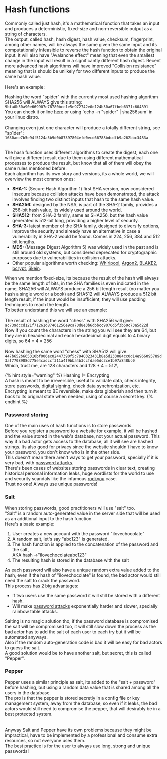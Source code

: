 # Hash functions

Commonly called just hash, it's a mathematical function that takes an input and produces a deterministic, fixed-size and non-reversible output as a string of characters. \
The output, called hash, hash digest, hash value, checksum, fingerprint, among other names, will be always the same given the same input and its computationally infeasible to reverse the hash function to obtain the original input. It will also have "Avalanche effect" meaning that even the smallest change in the input will result in a significantly different hash digest. Recent more advanced hash algorithms will have improved "Collision resistance" meaning that is should be unlikely for two different inputs to produce the same hash value.\
\
Here's an example:&#x20;

Hashing the word "spider" with the currently most used hashing algorithm SHA256 will ALWAYS give this string:\
`9bfa0b50a90e669907e78780bcc1e5e972742e0d124b30a67fbeb6371c604891`\
You can check it online [here](https://gchq.github.io/CyberChef/#recipe=SHA2\('256',64,160\)\&input=c3BpZGVy) or using `echo -n "spider" | sha256sum` in your linux distro.\
\
Changing even just one character will produce a totally different string, see "sp1der":\
`1630aee7b5e94f5124a5b9d0b87397804efd0ecd66788bdcdfb9a262bbc3483a`

\
The hash function uses different algorithms to create the digest, each one will give a different result due to them using different mathematical processes to produce the result, but know that all of them will obey the same rules mentioned before.\
Each algorithm has its own story and versions, its a whole world, we will overview the most common ones:

* **SHA-1:** (Secure Hash Algorithm 1) first SHA version, now considered insecure because collision attacks have been demonstrated, the attack involves finding two distinct inputs that hash to the same hash value.
* **SHA256:** designed by the NSA, is part of the SHA-2 family, provides a 256-bit hash value, its widely used around the world.
* **SHA512:** from SHA-2 family, same as SHA256, but the hash value generated is 512-bit long, providing a higher level of security.
* **SHA-3:** latest member of the SHA family, designed to diversify options, improve the security and already have an alternative in case a vulnerability in SHA-2 would be found. Comes in 224, 256, 384 and 512 bit lengths.
* **MD5:** (Message Digest Algorithm 5) was widely used in the past and is still around old systems, but considered deprecated for cryptographic purposes due to vulnerabilities in collision attacks.
* Other popular algorithms worth checking: [Whirlpool](https://en.wikipedia.org/wiki/Whirlpool\_\(hash\_function\)), [Argon2](https://en.wikipedia.org/wiki/Argon2), [BLAKE2](https://en.wikipedia.org/wiki/BLAKE\_\(hash\_function\)#BLAKE2), [bcrypt](https://en.wikipedia.org/wiki/Bcrypt), [Skein](https://en.wikipedia.org/wiki/Skein\_\(hash\_function\)).



When we mention fixed-size, its because the result of the hash will always be the same length of bits, in the SHA families is even indicated in the name, SHA256 will ALWAYS produce a 256 bit length result (no matter you hash a single word or a book) and SHA512 will ALWAYS produce a 512 bit length result, if the input would be insufficient, they will use padding techniques to reach the length. \
To better understand this we will see an example:\
\
The result of hashing the word "chess" with SHA256 will give:\
`ac739dccd121f71261d87461256e9ca70d8e3b6dbbcc9076d5f3b50c73a5d22d`\
Now if you count the characters in the string you will see they are 64, but they are in hexadecimal and each hexadecimal digit equals to 4 binary digits, so 64 \* 4 = 256\
\
Now hashing the same word "chess" with SHA512 will give:\
`447b652b665310bf006ec02447390f5c7940323431b8e5d233084cc0d14e966095789d3af7708988d775e4cadccf311a4f9bba4b3ccfdae5dc3ce1b97a848bc0`\
Which, trust me, are 128 characters and 128 \* 4 = 512\


{% hint style="warning" %}
Hashing != Encrypting\
A hash is meant to be irreversible, useful to validate data, check integrity, store passwords, digital signing, check data synchronization, etc.\
Encrypting is meant to BE reversible, make data gibberish and then turn it back to its original state when needed, using of course a secret key.
{% endhint %}

### Password storing

One of the main uses of hash functions is to store passwords.\
Before you register a password to a website for example, it will be hashed and the value stored in the web's database, not your actual password. This way if a bad actor gets access to the database, all it will see are hashed strings. Its also good for privacy since the website shouldn't have to know your password, you don't know who is in the other side.\
This doesn't mean there aren't ways to get your password, specially if it is very bad, with [password attacks](../pentesting-methodology-and-techniques/exploitation/password-cracking.md). \
There's been cases of websites storing passwords in clear text, creating historical personal information leaks, huge wordlists for the world to use and security scandals like the infamous [rockyou](https://en.wikipedia.org/wiki/RockYou) case. \
Trust no one! Always use unique passwords!

### Salt

When storing passwords, good practitioners will use "salt" too. \
"Salt" is a random auto-generated value in the server side that will be used as an additional input to the hash function.\
Here's a basic example:

1. User creates a new account with the password "ilovechocolate"
2. A random salt, let's say "abc123" is generated.
3. The hash function is applied to the concatenation of the password and the salt, \
   AKA hash ->"ilovechocolateabc123"
4. The resulting hash is stored in the database with the salt

As each password will also have a unique random extra value added to the hash, even if the hash of "ilovechocolate" is found, the bad actor would still need the salt to crack the password.\
This process has 2 big advantages:

* If two users use the same password it will still be stored with a different hash.
* Will make [password attacks](../pentesting-methodology-and-techniques/exploitation/password-cracking.md) exponentially harder and slower, specially rainbow table attacks.

Salting is no magic solution tho, if the password database is compromised the salt will be compromised too, it will still slow down the process as the bad actor has to add the salt of each user to each try but it will be automated anyways.\
Also if the random auto-generation code is bad it will be easy for bad actors to guess the salt. \
A good solution would be to have another salt, but secret, this is called "Pepper".

### Pepper

Pepper uses a similar principle as salt, its added to the "salt + password" before hashing, but using a random data value that is shared among all the users in the database. \
The pro is that the pepper is stored secretly in a config file or key management system, away from the database, so even if it leaks, the bad actors would still need to compromise the pepper, that will desirably be in a best protected system.\
\
\
Anyway Salt and Pepper have its own problems because they might be impractical, have to be implemented by a professional and consume extra resources, so not everyone uses them. \
The best practice is for the user to always use long, strong and unique passwords!
